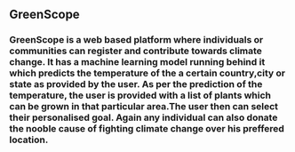 ## GreenScope

### GreenScope is a web based platform where individuals or communities can register and contribute towards climate change. It has a machine learning model running behind it which predicts the temperature of the a certain country,city or state as provided by the user. As per the prediction of the temperature, the user is provided with a list of plants which can be grown in that particular area.The user then can select their personalised goal. Again any individual can also donate the nooble cause of fighting climate change over his preffered location.

